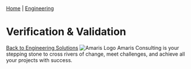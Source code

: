 [Home](https://amaris.com) | [Engineering](https://amaris.com/business-line/engineering/)
# Verification & Validation
[Back to Engineering Solutions](https://amaris.com/business-line/engineering/)
![Amaris Logo](https://amaris.com/wp-content/themes/amaris/dist/images/amaris-logo-pink.svg)
Amaris Consulting is your stepping stone to cross rivers of change, meet challenges, and achieve all your projects with success.
